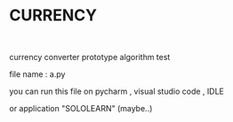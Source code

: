 <html>
<head><head>
<body>
  <h1>CURRENCY</h1></br>
  <p>currency converter prototype algorithm test </br></p>
  <p>file name : a.py</br></p>
  <p>you can run this file on pycharm , visual studio code , IDLE</br></p>
  <p>or application "SOLOLEARN" (maybe..)</p>
</body
</html>
